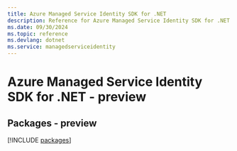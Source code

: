 ```yaml
---
title: Azure Managed Service Identity SDK for .NET
description: Reference for Azure Managed Service Identity SDK for .NET
ms.date: 09/30/2024
ms.topic: reference
ms.devlang: dotnet
ms.service: managedserviceidentity
---
```

# Azure Managed Service Identity SDK for .NET - preview
## Packages - preview
[!INCLUDE [packages](managed-service-identity-index.md)]